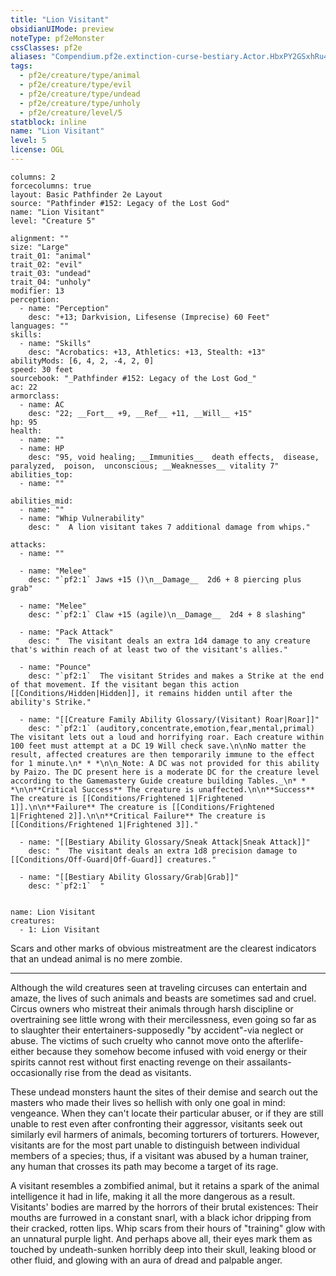 ```yaml
---
title: "Lion Visitant"
obsidianUIMode: preview
noteType: pf2eMonster
cssClasses: pf2e
aliases: "Compendium.pf2e.extinction-curse-bestiary.Actor.HbxPY2GSxhRu4rVi" 
tags:
  - pf2e/creature/type/animal
  - pf2e/creature/type/evil
  - pf2e/creature/type/undead
  - pf2e/creature/type/unholy
  - pf2e/creature/level/5
statblock: inline
name: "Lion Visitant"
level: 5
license: OGL
---
```


```statblock
columns: 2
forcecolumns: true
layout: Basic Pathfinder 2e Layout
source: "Pathfinder #152: Legacy of the Lost God"
name: "Lion Visitant"
level: "Creature 5"

alignment: ""
size: "Large"
trait_01: "animal"
trait_02: "evil"
trait_03: "undead"
trait_04: "unholy"
modifier: 13
perception:
  - name: "Perception"
    desc: "+13; Darkvision, Lifesense (Imprecise) 60 Feet"
languages: ""
skills:
  - name: "Skills"
    desc: "Acrobatics: +13, Athletics: +13, Stealth: +13"
abilityMods: [6, 4, 2, -4, 2, 0]
speed: 30 feet
sourcebook: "_Pathfinder #152: Legacy of the Lost God_"
ac: 22
armorclass:
  - name: AC
    desc: "22; __Fort__ +9, __Ref__ +11, __Will__ +15"
hp: 95
health:
  - name: ""
  - name: HP
    desc: "95, void healing; __Immunities__  death effects,  disease,  paralyzed,  poison,  unconscious; __Weaknesses__ vitality 7"
abilities_top:
  - name: ""

abilities_mid:
  - name: ""
  - name: "Whip Vulnerability"
    desc: "  A lion visitant takes 7 additional damage from whips."

attacks:
  - name: ""

  - name: "Melee"
    desc: "`pf2:1` Jaws +15 ()\n__Damage__  2d6 + 8 piercing plus grab"

  - name: "Melee"
    desc: "`pf2:1` Claw +15 (agile)\n__Damage__  2d4 + 8 slashing"

  - name: "Pack Attack"
    desc: "  The visitant deals an extra 1d4 damage to any creature that's within reach of at least two of the visitant's allies."

  - name: "Pounce"
    desc: "`pf2:1`  The visitant Strides and makes a Strike at the end of that movement. If the visitant began this action [[Conditions/Hidden|Hidden]], it remains hidden until after the ability's Strike."

  - name: "[[Creature Family Ability Glossary/(Visitant) Roar|Roar]]"
    desc: "`pf2:1` (auditory,concentrate,emotion,fear,mental,primal) The visitant lets out a loud and horrifying roar. Each creature within 100 feet must attempt at a DC 19 Will check save.\n\nNo matter the result, affected creatures are then temporarily immune to the effect for 1 minute.\n* * *\n\n_Note: A DC was not provided for this ability by Paizo. The DC present here is a moderate DC for the creature level according to the Gamemastery Guide creature building Tables._\n* * *\n\n**Critical Success** The creature is unaffected.\n\n**Success** The creature is [[Conditions/Frightened 1|Frightened 1]].\n\n**Failure** The creature is [[Conditions/Frightened 1|Frightened 2]].\n\n**Critical Failure** The creature is [[Conditions/Frightened 1|Frightened 3]]."

  - name: "[[Bestiary Ability Glossary/Sneak Attack|Sneak Attack]]"
    desc: "  The visitant deals an extra 1d8 precision damage to [[Conditions/Off-Guard|Off-Guard]] creatures."

  - name: "[[Bestiary Ability Glossary/Grab|Grab]]"
    desc: "`pf2:1`  "
 
```

```encounter-table
name: Lion Visitant
creatures:
  - 1: Lion Visitant
```



Scars and other marks of obvious mistreatment are the clearest indicators that an undead animal is no mere zombie.

* * *

Although the wild creatures seen at traveling circuses can entertain and amaze, the lives of such animals and beasts are sometimes sad and cruel. Circus owners who mistreat their animals through harsh discipline or overtraining see little wrong with their mercilessness, even going so far as to slaughter their entertainers-supposedly "by accident"-via neglect or abuse. The victims of such cruelty who cannot move onto the afterlife-either because they somehow become infused with void energy or their spirits cannot rest without first enacting revenge on their assailants-occasionally rise from the dead as visitants.

These undead monsters haunt the sites of their demise and search out the masters who made their lives so hellish with only one goal in mind: vengeance. When they can't locate their particular abuser, or if they are still unable to rest even after confronting their aggressor, visitants seek out similarly evil harmers of animals, becoming torturers of torturers. However, visitants are for the most part unable to distinguish between individual members of a species; thus, if a visitant was abused by a human trainer, any human that crosses its path may become a target of its rage.

A visitant resembles a zombified animal, but it retains a spark of the animal intelligence it had in life, making it all the more dangerous as a result. Visitants' bodies are marred by the horrors of their brutal existences: Their mouths are furrowed in a constant snarl, with a black ichor dripping from their cracked, rotten lips. Whip scars from their hours of "training" glow with an unnatural purple light. And perhaps above all, their eyes mark them as touched by undeath-sunken horribly deep into their skull, leaking blood or other fluid, and glowing with an aura of dread and palpable anger.
